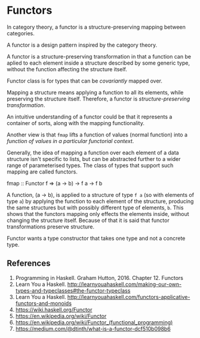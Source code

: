# Functors

In category theory, a functor is a structure-preserving mapping between categories.


A functor is a design pattern inspired by the category theory.

A functor is a structure-preserving transformation in that a function can be aplied to each element inside a structure described by some generic type, without the function affecting the structure itself.

Functor class is for types that can be *covariantly* mapped over.

Mapping a structure means applying a function to all its elements, while preserving the structure itself. Therefore, a functor is *structure-preserving transformation*.

An intuitive understanding of a functor could be that it represents a container of sorts, along with the mapping functionality.


Another view is that `fmap` lifts a function of values (normal function) into a *function of values in a particular functorial context*.


Generally, the idea of mapping a function over each element of a data structure isn't specific to lists, but can be abstracted further to a wider range of parameterised types. The class of types that support such mapping are called functors.

fmap :: Functor f => (a -> b) -> f a -> f b

A function, (a -> b), is applied to a structure of type `f a` (so with elements of type `a`) by applying the function to each element of the structure, producing the same structures but with possibly different type of elements, `b`. This shows that the functors mapping only effects the elements inside, without changing the structure itself. Because of that it is said that functor transformations preserve structure.


Functor wants a type constructor that takes one type and not a concrete type.






## References

1. Programming in Haskell. Graham Hutton, 2016. Chapter 12. Functors
1. Learn You a Haskell. http://learnyouahaskell.com/making-our-own-types-and-typeclasses#the-functor-typeclass
1. Learn You a Haskell. http://learnyouahaskell.com/functors-applicative-functors-and-monoids
1. https://wiki.haskell.org/Functor
1. https://en.wikipedia.org/wiki/Functor
1. https://en.wikipedia.org/wiki/Functor_(functional_programming)
1. https://medium.com/@dtinth/what-is-a-functor-dcf510b098b6
